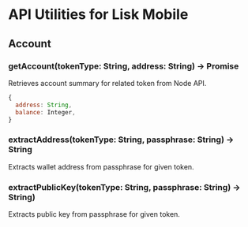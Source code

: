 # API Utilities for Lisk Mobile

## Account

### getAccount(tokenType: String, address: String) -> Promise

Retrieves account summary for related token from Node API.

```js
{
  address: String,
  balance: Integer,
}
```

### extractAddress(tokenType: String, passphrase: String) -> String

Extracts wallet address from passphrase for given token.

### extractPublicKey(tokenType: String, passphrase: String) -> String)

Extracts public key from passphrase for given token.
